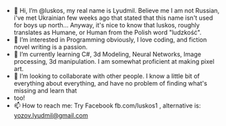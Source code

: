 - 👋 Hi, I’m @luskos, my real name is Lyudmil. Believe me I am not Russian, i've met Ukrainian few weeks ago that stated that this name isn't used for boys up north... Anyway, it's nice to know that luskos, roughly translates as Humane, or Human from the Polish word "ludzkość".
- 👀 I’m interested in Programming obviously, I love coding, and fiction novel writing is a passion. 
- 🌱 I’m currently learning C#, 3d Modeling, Neural Networks, Image processing, 3d manipulation. I am somewhat proficient at making pixel art.
- 💞️ I’m looking to collaborate with other people. I know a little bit of everything about everything, and have no problem of finding what's missing and learn that
- too!
- 📫 How to reach me: Try Facebook fb.com/luskos1 , alternative is: yozov.lyudmil@gmail.com

<!---
luskos/luskos is a ✨ special ✨ repository because its `README.md` (this file) appears on your GitHub profile.
You can click the Preview link to take a look at your changes.
--->
